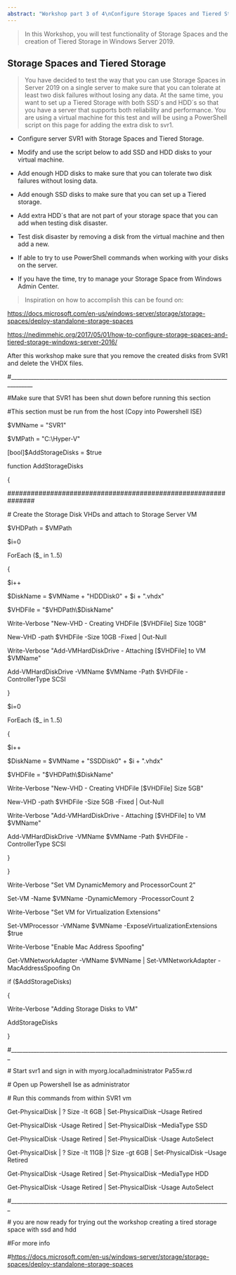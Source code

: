 ```yaml
---
abstract: "Workshop part 3 of 4\nConfigure Storage Spaces and Tiered Storage Windows Server 2019"
---
```


>   In this Workshop, you will test functionality of Storage Spaces and the
>   creation of Tiered Storage in Windows Server 2019.

Storage Spaces and Tiered Storage
---------------------------------

>   You have decided to test the way that you can use Storage Spaces in Server
>   2019 on a single server to make sure that you can tolerate at least two disk
>   failures without losing any data. At the same time, you want to set up a
>   Tiered Storage with both SSD´s and HDD´s so that you have a server that
>   supports both reliability and performance. You are using a virtual machine
>   for this test and will be using a PowerShell script on this page for adding
>   the extra disk to svr1.

-   Configure server SVR1 with Storage Spaces and Tiered Storage.

-   Modify and use the script below to add SSD and HDD disks to your virtual
    machine.

-   Add enough HDD disks to make sure that you can tolerate two disk failures
    without losing data.

-   Add enough SSD disks to make sure that you can set up a Tiered storage.

-   Add extra HDD´s that are not part of your storage space that you can add
    when testing disk disaster.

-   Test disk disaster by removing a disk from the virtual machine and then add
    a new.

-   If able to try to use PowerShell commands when working with your disks on
    the server.

-   If you have the time, try to manage your Storage Space from Windows Admin
    Center.

>   Inspiration on how to accomplish this can be found on:

<https://docs.microsoft.com/en-us/windows-server/storage/storage-spaces/deploy-standalone-storage-spaces>

<https://nedimmehic.org/2017/05/01/how-to-configure-storage-spaces-and-tiered-storage-windows-server-2016/>

After this workshop make sure that you remove the created disks from SVR1 and
delete the VHDX files.

\#_____________________________________________________________________________________\_

\#Make sure that SVR1 has been shut down before running this section

\#This section must be run from the host (Copy into Powershell ISE)

\$VMName = "SVR1"

\$VMPath = "C:\\Hyper-V"

[bool]\$AddStorageDisks = \$true

function AddStorageDisks

{

\#\#\#\#\#\#\#\#\#\#\#\#\#\#\#\#\#\#\#\#\#\#\#\#\#\#\#\#\#\#\#\#\#\#\#\#\#\#\#\#\#\#\#\#\#\#\#\#\#\#\#\#\#\#\#\#\#\#\#\#\#\#\#

\# Create the Storage Disk VHDs and attach to Storage Server VM

\$VHDPath = \$VMPath

\$i=0

ForEach (\$\_ in 1..5)

{

\$i++

\$DiskName = \$VMName + "HDDDisk0" + \$i + ".vhdx"

\$VHDFile = "\$VHDPath\\\$DiskName"

Write-Verbose "New-VHD - Creating VHDFile [\$VHDFile] Size 10GB"

New-VHD -path \$VHDFile -Size 10GB -Fixed \| Out-Null

Write-Verbose "Add-VMHardDiskDrive - Attaching [\$VHDFile] to VM \$VMName"

Add-VMHardDiskDrive -VMName \$VMName -Path \$VHDFile -ControllerType SCSI

}

\$i=0

ForEach (\$\_ in 1..5)

{

\$i++

\$DiskName = \$VMName + "SSDDisk0" + \$i + ".vhdx"

\$VHDFile = "\$VHDPath\\\$DiskName"

Write-Verbose "New-VHD - Creating VHDFile [\$VHDFile] Size 5GB"

New-VHD -path \$VHDFile -Size 5GB -Fixed \| Out-Null

Write-Verbose "Add-VMHardDiskDrive - Attaching [\$VHDFile] to VM \$VMName"

Add-VMHardDiskDrive -VMName \$VMName -Path \$VHDFile -ControllerType SCSI

}

}

Write-Verbose "Set VM DynamicMemory and ProcessorCount 2"

Set-VM -Name \$VMName -DynamicMemory -ProcessorCount 2

Write-Verbose "Set VM for Virtualization Extensions"

Set-VMProcessor -VMName \$VMName -ExposeVirtualizationExtensions \$true

Write-Verbose "Enable Mac Address Spoofing"

Get-VMNetworkAdapter -VMName \$VMName \| Set-VMNetworkAdapter
-MacAddressSpoofing On

if (\$AddStorageDisks)

{

Write-Verbose "Adding Storage Disks to VM"

AddStorageDisks

}

\#_____________________________________________________________________________\_

\# Start svr1 and sign in with myorg.local\\administrator Pa55w.rd

\# Open up Powershell Ise as administrator

\# Run this commands from within SVR1 vm

Get-PhysicalDisk \| ? Size -lt 6GB \| Set-PhysicalDisk –Usage Retired

Get-PhysicalDisk -Usage Retired \| Set-PhysicalDisk –MediaType SSD

Get-PhysicalDisk -Usage Retired \| Set-PhysicalDisk -Usage AutoSelect

Get-PhysicalDisk \| ? Size -lt 11GB \|? Size -gt 6GB \| Set-PhysicalDisk –Usage
Retired

Get-PhysicalDisk -Usage Retired \| Set-PhysicalDisk –MediaType HDD

Get-PhysicalDisk -Usage Retired \| Set-PhysicalDisk -Usage AutoSelect

\#_____________________________________________________________________________\_

\# you are now ready for trying out the workshop creating a tired storage space
with ssd and hdd

\#For more info

\#https://docs.microsoft.com/en-us/windows-server/storage/storage-spaces/deploy-standalone-storage-spaces
